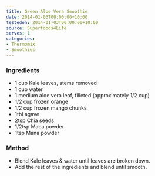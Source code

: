 ```yaml
---
title: Green Aloe Vera Smoothie
date: 2014-01-03T00:00:00+10:00
testedon: 2014-01-03T00:00:00+10:00
source: Superfoods4Life
serves: 1
categories:
- Thermomix
- Smoothies
---
```












### Ingredients

* 1 cup Kale leaves, stems removed
* 1 cup water
* 1 medium aloe vera leaf, filleted (approximately 1/2 cup)
* 1/2 cup frozen orange
* 1/2 cup frozen mango chunks
* 1tbl agave 
* 2tsp Chia seeds
* 1/2tsp Maca powder
* 1tsp Mana powder

### Method

* Blend Kale leaves & water until leaves are broken down. 
* Add the rest of the ingredients and blend until smooth.
